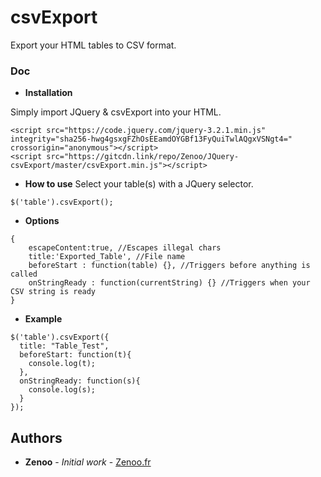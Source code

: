 # csvExport

Export your HTML tables to CSV format.

### Doc

* **Installation**

Simply import JQuery & csvExport into your HTML.
```
<script src="https://code.jquery.com/jquery-3.2.1.min.js" integrity="sha256-hwg4gsxgFZhOsEEamdOYGBf13FyQuiTwlAQgxVSNgt4=" crossorigin="anonymous"></script>
<script src="https://gitcdn.link/repo/Zenoo/JQuery-csvExport/master/csvExport.min.js"></script>	
```
* **How to use**
Select your table(s) with a JQuery selector.
```
$('table').csvExport();
```
* **Options**
```
{
    escapeContent:true, //Escapes illegal chars
    title:'Exported_Table', //File name
    beforeStart : function(table) {}, //Triggers before anything is called
    onStringReady : function(currentString) {} //Triggers when your CSV string is ready
}
```
* **Example**
```
$('table').csvExport({
  title: "Table_Test",
  beforeStart: function(t){
    console.log(t);
  },
  onStringReady: function(s){
    console.log(s);
  }
});
```

## Authors

* **Zenoo** - *Initial work* - [Zenoo.fr](http://zenoo.fr)
